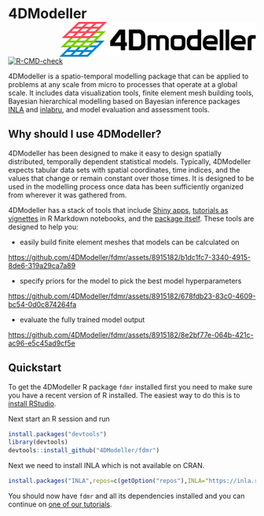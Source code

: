 # 4DModeller <img src="man/figures/logo.png" align="right" alt="" width="400" />

[![R-CMD-check](https://github.com/4DModeller/fdmr/actions/workflows/check-standard.yaml/badge.svg?branch=main)](https://github.com/4DModeller/fdmr/actions/workflows/check-standard.yaml)

4DModeller is a spatio-temporal modelling package that can be applied to problems at any scale from micro to processes that operate at a global scale. It includes data visualization tools, finite element mesh building tools, Bayesian hierarchical modelling based on Bayesian inference packages [INLA](https://www.r-inla.org/home) and [inlabru](https://github.com/inlabru-org/inlabru), and model evaluation and assessment tools.

## Why should I use 4DModeller?

4DModeller has been designed to make it easy to design spatially distributed, temporally dependent statistical models. Typically, 4DModeller expects tabular data sets with spatial coordinates, time indices, and the values that change or remain constant over those times. It is designed to be used in the modelling process once data has been sufficiently organized from wherever it was gathered from.

4DModeller has a stack of tools that include [Shiny apps](https://4dmodeller.github.io/fdmr/reference/index.html#shiny-apps), [tutorials as vignettes](https://4dmodeller.github.io/fdmr/articles/) in R Markdown notebooks, and the [package itself](https://github.com/4DModeller/fdmr). These tools are designed to help you:

- easily build finite element meshes that models can be calculated on

https://github.com/4DModeller/fdmr/assets/8915182/b1dc1fc7-3340-4915-8de6-319a29ca7a89

- specify priors for the model to pick the best model hyperparameters

https://github.com/4DModeller/fdmr/assets/8915182/678fdb23-83c0-4609-bc54-0d0c874264fa

- evaluate the fully trained model output

https://github.com/4DModeller/fdmr/assets/8915182/8e2bf77e-064b-421c-ac96-e5c45ad9cf5e

## Quickstart

To get the 4DModeller R package `fdmr` installed first you need to make sure you have a recent version of R installed.
The easiest way to do this is to [install RStudio](https://posit.co/downloads/).

Next start an R session and run

```R
install.packages("devtools")
library(devtools)
devtools::install_github("4DModeller/fdmr")
```

Next we need to install INLA which is not available on CRAN.

```R
install.packages("INLA",repos=c(getOption("repos"),INLA="https://inla.r-inla-download.org/R/stable"), dep=TRUE)
```

You should now have `fdmr` and all its dependencies installed and you can continue on [one of our tutorials](https://4dmodeller.github.io/fdmr/articles/).
